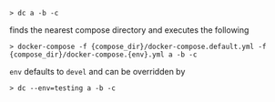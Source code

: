 ```
> dc a -b -c
```
finds the nearest compose directory and executes the following
```
> docker-compose -f {compose_dir}/docker-compose.default.yml -f {compose_dir}/docker-compose.{env}.yml a -b -c
```

`env` defaults to `devel` and can be overridden by
```
> dc --env=testing a -b -c
```
